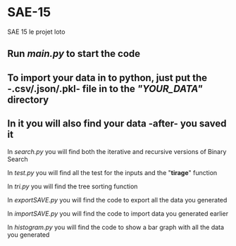 # SAE-15
SAE 15 le projet loto

## **Run _main.py_ to start the code**


## **To import your data in to python, just put the -.csv/.json/.pkl- file in to the ***"YOUR_DATA"*** directory**

## **In it you will also find your data -after- you saved it**


In _search.py_ you will find both the iterative and recursive versions of Binary Search

In _test.py_ you will find all the test for the inputs and the "**tirage**" function

In _tri.py_ you will find the tree sorting function

In _exportSAVE.py_ you will find the code to export all the data you generated

In _importSAVE.py_ you will find the code to import data you generated earlier

In _histogram.py_ you will find the code to show a bar graph with all the data you generated
